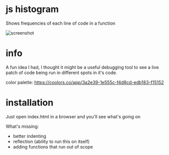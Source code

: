 # js histogram
Shows frequencies of each line of code in a function

![screenshot](http://i.imgur.com/AFFc5X0.png)

# info
A fun idea I had, I thought it might be a useful debugging tool to see a live patch of code being run in different spots in it's code.

color palette: https://coolors.co/app/3a2e39-1e555c-f4d8cd-edb183-f15152

# installation
Just open index.html in a browser and you'll see what's going on

What's missing:
- better indenting
- reflection (ability to run this on itself)
- adding functions that run out of scope
